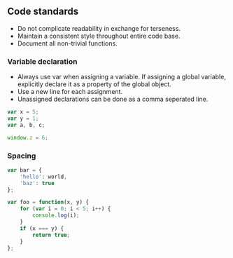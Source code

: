 ## Code standards

* Do not complicate readability in exchange for terseness.
* Maintain a consistent style throughout entire code base.
* Document all non-trivial functions.

### Variable declaration

* Always use var when assigning a variable. If assigning a global variable,
explicitly declare it as a property of the global object.
* Use a new line for each assignment.
* Unassigned declarations can be done as a comma seperated line.

```js
var x = 5;
var y = 1;
var a, b, c;

window.z = 6;
```

### Spacing

```js
var bar = {
	'hello': world,
	'baz': true
};

var foo = function(x, y) {
	for (var i = 0; i < 5; i++) {
		console.log(i);
	}
	if (x === y) {
		return true;
	}
};
```
